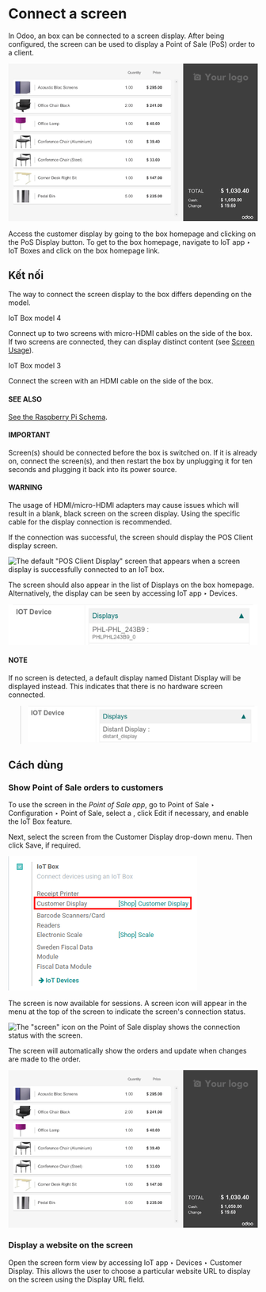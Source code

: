 # Connect a screen

In Odoo, an  box can be connected to a screen display. After being
configured, the screen can be used to display a Point of Sale (PoS) order to a client.

![image](../../../../.gitbook/assets/screen-pos-client-display.png)

Access the customer display by going to the  box homepage and
clicking on the PoS Display button. To get to the  box
homepage, navigate to IoT app ‣ IoT Boxes and click on the  box homepage link.

## Kết nối

The way to connect the screen display to the  box differs depending
on the model.

IoT Box model 4

Connect up to two screens with micro-HDMI cables on the side of the  box. If two screens are connected, they can display distinct content (see
[Screen Usage](#iot-usage-screen)).

IoT Box model 3

Connect the screen with an HDMI cable on the side of the  box.

#### SEE ALSO
[See the Raspberry Pi Schema](applications/sales/point_of_sale/configuration/pos_iot.md#pos-pos-iot-connect-schema).

#### IMPORTANT
Screen(s) should be connected before the  box is switched on. If
it is already on, connect the screen(s), and then restart the 
box by unplugging it for ten seconds and plugging it back into its power source.

#### WARNING
The usage of HDMI/micro-HDMI adapters may cause issues which will result in a blank, black screen
on the screen display. Using the specific cable for the display connection is recommended.

If the connection was successful, the screen should display the POS Client display
screen.

![The default "POS Client Display" screen that appears when a screen display is successfully
connected to an IoT box.](../../../../.gitbook/assets/screen-pos-client-display-no-order.png)

The screen should also appear in the list of Displays on the  box homepage. Alternatively, the display can be seen by accessing IoT app
‣ Devices.

![An example of a screen display name shown on the IoT Box Home Page.](../../../../.gitbook/assets/screen-screen-name-example.png)

#### NOTE
If no screen is detected, a default display named Distant Display will be displayed
instead. This indicates that there is no hardware screen connected.

> ![The "Distant Display" screen name will be used if no screen is detected.](../../../../.gitbook/assets/screen-no-screen.png)

<a id="iot-usage-screen"></a>

## Cách dùng

### Show Point of Sale orders to customers

To use the screen in the *Point of Sale app*, go to Point of Sale ‣
Configuration ‣ Point of Sale, select a , click Edit if
necessary, and enable the IoT Box feature.

Next, select the screen from the Customer Display drop-down menu. Then click
Save, if required.

![Connect the screen display to the Point of Sale app.](../../../../.gitbook/assets/screen-pos-screen-config.png)

The screen is now available for  sessions. A screen icon will appear in
the menu at the top of the screen to indicate the screen's connection status.

![The "screen" icon on the Point of Sale display shows the connection status with the
screen.](../../../../.gitbook/assets/screen-pos-icon.png)

The screen will automatically show the  orders and update when changes
are made to the order.

![An example of a PoS order on a screen display.](../../../../.gitbook/assets/screen-pos-client-display.png)

### Display a website on the screen

Open the screen form view by accessing IoT app ‣ Devices ‣ Customer Display.
This allows the user to choose a particular website URL to display on the screen using the
Display URL field.
